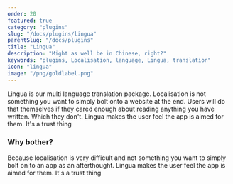 ```yaml
---
order: 20
featured: true
category: "plugins"
slug: "/docs/plugins/lingua"
parentSlug: "/docs/plugins"
title: "Lingua"
description: "Might as well be in Chinese, right?"
keywords: "plugins, Localisation, language, Lingua, translation"
icon: "lingua"
image: "/png/goldlabel.png"
---
```

Lingua is our multi language translation package. Localisation is not something you want to simply bolt onto a website at the end. Users will do that themselves if they cared enough about reading anything you have written. Which they don't. Lingua makes the user feel the app is aimed for them. It's a trust thing

### Why bother?
Because localisation is very difficult and not something you want to simply bolt 
on to an app as an afterthought. Lingua makes the user feel the app is aimed for them. It's a trust thing